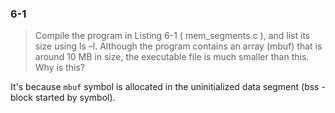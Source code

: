 ### 6-1

> Compile the program in Listing 6-1 ( mem_segments.c ), and list its size using ls –l. Although the program contains an array (mbuf) that is around 10 MB in size, the executable file is much smaller than this. Why is this?

It's because `mbuf` symbol is allocated in the uninitialized data segment (bss - block started by symbol).
